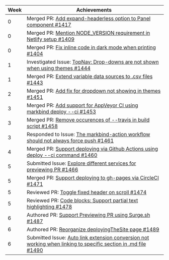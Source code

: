 Week | Achievements
---- | ------------
0 | Merged PR: [Add expand-headerless option to Panel component #1417](https://github.com/MarkBind/markbind/pull/1417)
0 | Merged PR: [Mention NODE_VERSION requirement in Netlify setup #1409](https://github.com/MarkBind/markbind/pull/1409)
0 | Merged PR: [Fix inline code in dark mode when printing #1404](https://github.com/MarkBind/markbind/pull/1404)
1 | Investigated Issue: [TopNav: Drop-downs are not shown when using themes #1444](https://github.com/MarkBind/markbind/issues/1444)
1 | Merged PR: [Extend variable data sources to .csv files #1443](https://github.com/MarkBind/markbind/pull/1443)
2 | Merged PR: [Add fix for dropdown not showing in themes #1451](https://github.com/MarkBind/markbind/pull/1451)
3 | Merged PR: [Add support for AppVeyor CI using markbind deploy --ci #1453](https://github.com/MarkBind/markbind/pull/1453)
3 | Merged PR: [Remove occurences of --travis in build script #1458](https://github.com/MarkBind/markbind/pull/1458)
3 | Responded to Issue: [The markbind-action workflow should not always force push #1461](https://github.com/MarkBind/markbind/issues/1461)
4 | Merged PR: [Support deploying via Github Actions using deploy --ci command #1460](https://github.com/MarkBind/markbind/pull/1460)
5 | Submitted Issue: [Explore different services for previewing PR #1466](https://github.com/MarkBind/markbind/issues/1466)
5 | Merged PR: [Support deploying to gh-pages via CircleCI #1471](https://github.com/MarkBind/markbind/pull/1471)
5 | Reviewed PR: [Toggle fixed header on scroll #1474](https://github.com/MarkBind/markbind/pull/1474)
5 | Reviewed PR: [Code blocks: Support partial text highlighting #1478](https://github.com/MarkBind/markbind/pull/1478)
6 | Authored PR: [Support Previewing PR using Surge.sh #1487](https://github.com/MarkBind/markbind/pull/1487)
6 | Authored PR: [Reorganize deployingTheSite page #1489](https://github.com/MarkBind/markbind/pull/1489)
6 | Submitted Issue: [Auto link extension conversion not working when linking to specific section in .md file #1490](https://github.com/MarkBind/markbind/issues/1490)
